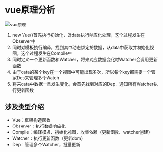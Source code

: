 # vue原理分析

![vue原理](C:\Users\Rivers\Desktop\gitrepository\vue-study\notes\vue原理.png)

1. new Vue()首先执行初始化，对data执行响应化处理，这个过程发生在Observer中
2. 同时对模板执行编译，找到其中动态绑定的数据，从data中获取并初始化视图，这个过程发生在Compile中
3. 同时定义一个更新函数和Watcher，将来对应数据变化时Watcher会调用更新函数
4. 由于data的某个key在一个视图中可能出现多次，所以每个key都需要一个管家Dep来管理多个Watch
5. 将来data中数据一旦发生变化，会首先找到对应的Dep，通知所有Watcher执行更新函数

## 涉及类型介绍

- Vue：框架构造函数
- Observer：执行数据响应化
- Compile：编译模板，初始化视图，收集依赖（更新函数、watcher创建）
- Watcher：执行更新函数（更新dom）
- Dep：管理多个Watcher，批量更新
